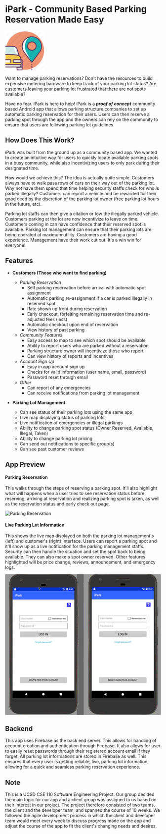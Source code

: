 # iPark - Community Based Parking Reservation Made Easy

![LOGO](/app/src/main/res/mipmap-hdpi/ic_launcher.png?raw=true)

Want to manage parking reservations? Don't have the resources to build expensive
metering hardware to keep track of your parking lot status? Are customers leaving
your parking lot frustrated that there are not spots available?

Have no fear. iPark is here to help! iPark is a ***proof of concept*** community based
Android app that allows parking structure companies to set up automatic
parking reservation for their users. Users can then reserve a parking spot through
the app and the owners can rely on the community to ensure that users are
following parking lot guidelines.

## How Does This Work?

iPark was built from the ground up as a community based app. We wanted to create an
intuitive way for users to quickly locate available parking spots in a busy
community, while also incentivizing users to only park during their designated
time.

How would we achieve this? The idea is actually quite simple. Customers
always have to walk pass rows of cars on their way out of the parking lot. Why
not have them spend that time helping security staffs check for who is parked
illegally? Customers can report a vehicle and be rewarded for their good deed
by the discretion of the parking lot owner (free parking lot hours in the future,
etc).

Parking lot staffs can then give a citation or tow the illegally parked vehicle.
Customers parking at the lot are now incentivize to leave on time.
Customers coming in can have confidence that their reserved spot is available.
Parking lot management can ensure that their parking lots are being operated at
maximum utility. Customers are having a good experience. Management have their
work cut out. It's a win win for everyone!


## Features

- **Customers (Those who want to find parking)**
  - *Parking Reservation*
    - Self parking reservation before arrival with automatic spot assignment
    - Automatic parking re-assignment if a car is parked illegally in reserved spot
    - Rate shown up front during reservation
    - Early checkout, forfeiting remaining reservation time and re-adjusted fees (less)
    - Automatic checkout upon end of reservation
    - View history of past parking
  - *Community Features*
    - Easy access to map to see which spot should be available
    - Ability to report users who are parked without a reservation
    - Parking structure owner will incentivize those who report
    - Can view history of reports and incentives
  - *Account Sign Up*
    - Easy in app account sign up
    - Checks for valid information (user name, email, password)
    - Password reset through email
  - *Other*
    - Can report of any emergencies
    - Can receive notifications from parking lot management

- **Parking Lot Management**
  - Can see status of their parking lots using the same app
  - Live map displaying status of parking lots
  - Live notification of emergencies or illegal parkings
  - Ability to change parking spot status (Owner Reserved, Available, Illegal, Taken)
  - Ability to change parking lot pricing
  - Can send out notifications to specific group(s)
  - Can see past customer reviews

## App Preview

#### Parking Reservation
This walks through the steps of reserving a parking spot. It'll also highlight what will
happens when a user tries to see reservation status before reserving, arriving at
reservation and realizing parking spot is taken, as well as the reservation status and
early check out page.

![Parking Reservation](/doc/demo/ParkingReservation.gif?raw=true)

#### Live Parking Lot Information
This shows the live map displayed on both the parking lot management's (left) and customer's
(right) interface. Users can report a parking spot and it'll show up as a live notification
for the parking management staffs. Security can then handle the situation and set the spot
back to being available. They can also make a spot owner reserved. Other features highlighted
will be price change, reviews, announcement, and emergency logs.

![Boss and User Interface](/doc/demo/BossAndUserInterface.gif?raw=true)

## Backend

This app uses Firebase as the back end server. This allows for handling of account creation and
authentication through Firebase. It also allows for user to easily reset passwords through their
registered account email if they forget. All parking lot informations are stored in Firebase as well.
This ensures that every user is getting reliable, live, parking lot information, allowing for a quick
and seamless parking reservation experience.

## Note
This is a UCSD CSE 110 Software Engineering Project. Our group decided the main topic for our app
and a client group was assigned to us based on their interest in our project. The project therefore
consisted of two teams, the client and the developer team, and spanned the course of 10 weeks. We
followed the agile development process in which the client and developer team would meet every week
to discuss progress made on the app and adjust the course of the app to fit the client's changing
needs and desires.
